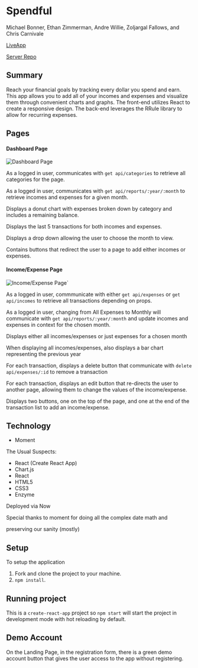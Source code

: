 # Spendful

Michael Bonner, Ethan Zimmerman, Andre Willie, Zoljargal Fallows, and Chris Carnivale

[LiveApp](http://spendful.now.sh)

[Server Repo](https://github.com/thinkful-ei-armadillo/spendful-server)

## Summary

Reach your financial goals by tracking every dollar you spend and earn.  This app allows you to 
add all of your incomes and expenses and visualize them through convenient charts and graphs.  The
front-end utilizes React to create a responsive design.  The back-end leverages the RRule library to allow
for recurring expenses.

## Pages

#### Dashboard Page

![Dashboard Page](./src/images/DashboardPage1.png)

As a logged in user, communicates with `get api/categories` to retrieve all categories for the page.

As a logged in user, communicates with `get api/reports/:year/:month` to retrieve incomes and expenses for a given month.

Displays a donut chart with expenses broken down by category and includes a remaining balance.

Displays the last 5 transactions for both incomes and expenses.

Displays a drop down allowing the user to choose the month to view.

Contains buttons that redirect the user to a page to add either incomes or expenses.


#### Income/Expense Page

![Income/Expense Page](./src/images/ExpensePage1.png)`

As a logged in user, commmunicate with either `get api/expenses` or `get api/incomes` to retrieve all transactions depending on props.


As a logged in user, changing from All Expenses to Monthly will communicate with `get api/reports/:year/:month` and update incomes and expenses in context for the chosen month.

Displays either all incomes/expenses or just expenses for a chosen month

When displaying all incomes/expenses, also displays a bar chart representing the previous year

For each transaction, displays a delete button that communicate with `delete api/expenses/:id` to remove a transaction

For each transaction, displays an edit button that re-directs the user to another page, allowing them to change the values of the income/expense.

Displays two buttons, one on the top of the page, and one at the end of the transaction list to add an income/expense.

## Technology

- Moment

The Usual Suspects:
- React (Create React App)
- Chart.js
- React
- HTML5
- CSS3
- Enzyme

Deployed via Now

Special thanks to moment for doing all the complex date math and 

preserving our sanity (mostly) 

## Setup

To setup the application

1. Fork and clone the project to your machine.
2. `npm install`.

## Running project

This is a `create-react-app` project so `npm start` will start the project in development mode with hot reloading by default.

## Demo Account

On the Landing Page, in the registration form, there is a green demo account button that gives the user access to the app without registering.